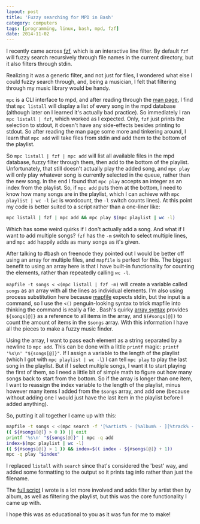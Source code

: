 ```yaml
---
layout: post
title: 'Fuzzy searching for MPD in Bash'
category: computers
tags: [programming, linux, bash, mpd, fzf]
date: 2014-11-02
---
```


I recently came across [fzf](https://github.com/junegunn/fzf), which is an interactive line filter. By default `fzf` will fuzzy search recursively through file names in the current directory, but it also filters through stdin.

Realizing it was a generic filter, and not just for files, I wondered what else I could fuzzy search through, and, being a musician, I felt that filtering through my music library would be handy.

`mpc` is a CLI interface to mpd, and after reading through the [man page](<http://man.cx/mpc(1)>), I find that `mpc listall` will display a list of every song in the mpd database (although later on I learned it's actually bad practice). So immediately I ran `mpc listall | fzf`, which worked as I expected. Only, `fzf` just prints the selection to stdout, it doesn't have any side-effects besides printing to stdout. So after reading the man page some more and tinkering around, I learn that `mpc add` will take files from stdin and add them to the bottom of the playlist.

So `mpc listall | fzf | mpc add` will list all available files in the mpd database, fuzzy filter through them, then add to the bottom of the playlist. Unfortunately, that still doesn't actually play the added song, and `mpc play` will only play whatever song is currently selected in the queue, rather than the new song. In the end I found that `mpc play` accepts an integer as an index from the playlist. So, if `mpc add` puts them at the bottom, I need to know how many songs are in the playlist, which I can achieve with `mpc playlist | wc -l` (`wc` is wordcount, the `-l` switch counts lines). At this point my code is better suited to a script rather than a one-liner like:

```bash
mpc listall | fzf | mpc add && mpc play $(mpc playlist | wc -l)
```

Which has some weird quirks if I don't actually add a song. And what if I want to add multiple songs? `fzf` has the `-m` switch to select multiple lines, and `mpc add` happily adds as many songs as it's given.

After talking to #bash on freenode they pointed out I would be better off using an array for multiple files, and `mapfile` is perfect for this. The biggest benefit to using an array here is that I have built-in functionality for counting the elements, rather than repeatedly calling `wc -l`.

`mapfile -t songs < <(mpc listall | fzf -m)` will create a variable called `songs` as an array with all the lines as individual elements. I'm also using process substitution here because [mapfile](http://wiki.bash-hackers.org/commands/builtin/mapfile) expects stdin, but the input is a command, so I use the `<()` penguin-looking syntax to trick mapfile into thinking the command is really a file . Bash's quirky [array syntax](http://wiki.bash-hackers.org/syntax/arrays) provides `${songs[@]}` as a reference to all items in the array, and `$(#songs[@])` to count the amount of items in the `$songs` array. With this information I have all the pieces to make a fuzzy music finder.

Using the array, I want to pass each element as a string separated by a newline to `mpc add`. This can be done with a little `printf` magic: `printf '%s\n' "${songs[@]}"`. If I assign a variable to the length of the playlist (which I got with `mpc playlist | wc -l`) I can tell `mpc play` to play the last song in the playlist. But if I select multiple songs, I want it to start playing the first of them, so I need a little bit of simple math to figure out how many songs back to start from the bottom. So if the array is longer than one item, I want to reassign the index variable to the length of the playlist, minus however many items I added from the `$songs` array, and add one (because without adding one I would just have the last item in the playlist before I added anything).

So, putting it all together I came up with this:

```bash
mapfile -t songs < <(mpc search -f '[%artist% - [%album% - ][%track% - ][%title%]]|%file%' filename '' | fzf -m)
(( ${#songs[@]} > 0 )) || exit
printf '%s\n' "${songs[@]}" | mpc -q add
index=$(mpc playlist | wc -l)
(( ${#songs[@]} > 1 )) && index=$(( index - ${#songs[@]} + 1))
mpc -q play "$index"
```

I replaced `listall` with `search` since that's considered the 'best' way, and added some formatting to the output so it prints tag info rather than just the filename.

The [full script](https://github.com/DanielFGray/fzf-scripts/blob/master/fzmp) I wrote is a lot more involved and adds filter by artist then by album, as well as filtering the playlist, but this was the core functionality I came up with.

I hope this was as educational to you as it was fun for me to make!
